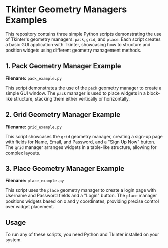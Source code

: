 # Tkinter Geometry Managers Examples

This repository contains three simple Python scripts demonstrating the use of Tkinter's geometry managers: `pack`, `grid`, and `place`. Each script creates a basic GUI application with Tkinter, showcasing how to structure and position widgets using different geometry management methods.

## 1. Pack Geometry Manager Example

**Filename:** `pack_example.py`

This script demonstrates the use of the `pack` geometry manager to create a simple GUI window. The `pack` manager is used to place widgets in a block-like structure, stacking them either vertically or horizontally.

## 2. Grid Geometry Manager Example

**Filename:** `grid_example.py`

This script showcases the `grid` geometry manager, creating a sign-up page with fields for Name, Email, and Password, and a "Sign Up Now" button. The `grid` manager arranges widgets in a table-like structure, allowing for complex layouts.

## 3. Place Geometry Manager Example

**Filename:** `place_example.py`

This script uses the `place` geometry manager to create a login page with Username and Password fields and a "Login" button. The `place` manager positions widgets based on x and y coordinates, providing precise control over widget placement.

## Usage

To run any of these scripts, you need Python and Tkinter installed on your system.
